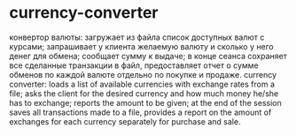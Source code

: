 # currency-converter
конвертор валюты:
загружает из файла список доступных валют с курсами;
запрашивает у клиента желаемую валюту и сколько у него денег для обмена;
сообщает сумму к выдаче;
в конце сеанса сохраняет все сделанные транзакции в файл, предоставляет отчет о сумме обменов по каждой валюте отдельно по покупке и продаже.
currency converter: loads a list of available currencies with exchange rates from a file; 
asks the client for the desired currency and how much money he/she has to exchange; reports the amount to be given; 
at the end of the session saves all transactions made to a file, provides a report on the amount of exchanges for each currency separately for purchase and sale.
